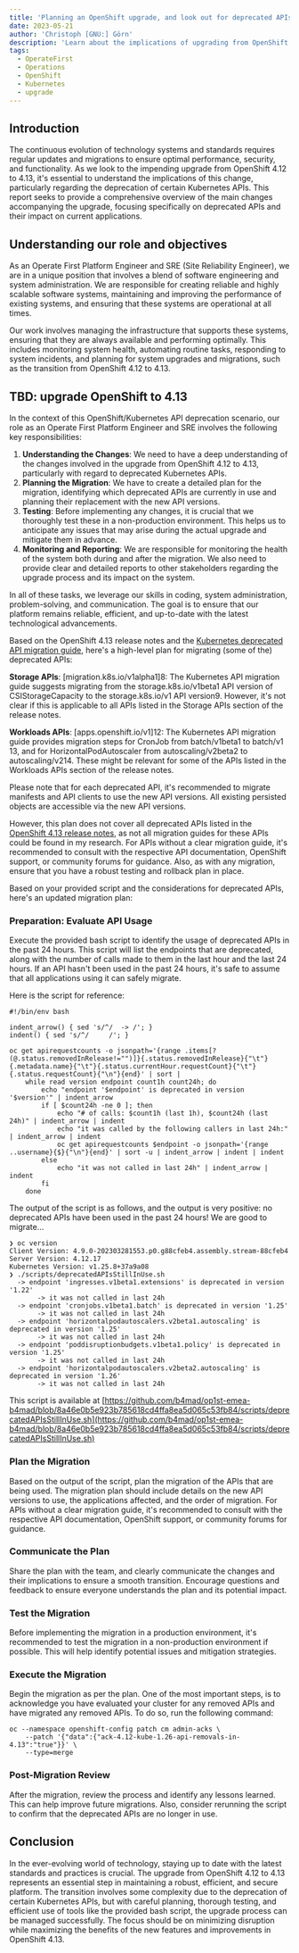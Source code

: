 ```yaml
---
title: 'Planning an OpenShift upgrade, and look out for deprecated APIs'
date: 2023-05-21
author: 'Christoph [GNU:] Görn'
description: 'Learn about the implications of upgrading from OpenShift 4.12 to 4.13, including the deprecation of certain Kubernetes APIs, and follow a comprehensive plan that includes understanding the changes, planning the migration, testing, monitoring, and reporting to ensure a successful and efficient upgrade process.'
tags:
  - OperateFirst
  - Operations
  - OpenShift
  - Kubernetes
  - upgrade
---
```


## Introduction

The continuous evolution of technology systems and standards requires regular updates and migrations to ensure optimal performance, security, and functionality. As we look to the impending upgrade from OpenShift 4.12 to 4.13, it's essential to understand the implications of this change, particularly regarding the deprecation of certain Kubernetes APIs. This report seeks to provide a comprehensive overview of the main changes accompanying the upgrade, focusing specifically on deprecated APIs and their impact on current applications.

## Understanding our role and objectives

As an Operate First Platform Engineer and SRE (Site Reliability Engineer), we are in a unique position that involves a blend of software engineering and system administration. We are responsible for creating reliable and highly scalable software systems, maintaining and improving the performance of existing systems, and ensuring that these systems are operational at all times.

Our work involves managing the infrastructure that supports these systems, ensuring that they are always available and performing optimally. This includes monitoring system health, automating routine tasks, responding to system incidents, and planning for system upgrades and migrations, such as the transition from OpenShift 4.12 to 4.13.

## TBD: upgrade OpenShift to 4.13

In the context of this OpenShift/Kubernetes API deprecation scenario, our role as an Operate First Platform Engineer and SRE involves the following key responsibilities:

1. **Understanding the Changes**: We need to have a deep understanding of the changes involved in the upgrade from OpenShift 4.12 to 4.13, particularly with regard to deprecated Kubernetes APIs.
2. **Planning the Migration**: We have to create a detailed plan for the migration, identifying which deprecated APIs are currently in use and planning their replacement with the new API versions.
3. **Testing**: Before implementing any changes, it is crucial that we thoroughly test these in a non-production environment. This helps us to anticipate any issues that may arise during the actual upgrade and mitigate them in advance.
4. **Monitoring and Reporting**: We are responsible for monitoring the health of the system both during and after the migration. We also need to provide clear and detailed reports to other stakeholders regarding the upgrade process and its impact on the system.

In all of these tasks, we leverage our skills in coding, system administration, problem-solving, and communication. The goal is to ensure that our platform remains reliable, efficient, and up-to-date with the latest technological advancements.

Based on the OpenShift 4.13 release notes and the [Kubernetes deprecated API migration guide](https://kubernetes.io/docs/reference/using-api/deprecation-guide/), here's a high-level plan for migrating (some of the) deprecated APIs:

**Storage APIs**: [migration.k8s.io/v1alpha1]​8​: The Kubernetes API migration guide suggests migrating from the storage.k8s.io/v1beta1 API version of CSIStorageCapacity to the storage.k8s.io/v1 API version​9​. However, it's not clear if this is applicable to all APIs listed in the Storage APIs section of the release notes.

**Workloads APIs**: [apps.openshift.io/v1]​12​: The Kubernetes API migration guide provides migration steps for CronJob from batch/v1beta1 to batch/v1​13​, and for HorizontalPodAutoscaler from autoscaling/v2beta2 to autoscaling/v2​14​. These might be relevant for some of the APIs listed in the Workloads APIs section of the release notes.

Please note that for each deprecated API, it's recommended to migrate manifests and API clients to use the new API versions. All existing persisted objects are accessible via the new API versions.

However, this plan does not cover all deprecated APIs listed in the [OpenShift 4.13 release notes](https://docs.openshift.com/container-platform/4.13/release_notes/ocp-4-13-release-notes.html), as not all migration guides for these APIs could be found in my research. For APIs without a clear migration guide, it's recommended to consult with the respective API documentation, OpenShift support, or community forums for guidance. Also, as with any migration, ensure that you have a robust testing and rollback plan in place.

Based on your provided script and the considerations for deprecated APIs, here's an updated migration plan:

### Preparation: Evaluate API Usage

Execute the provided bash script to identify the usage of deprecated APIs in the past 24 hours. This script will list the endpoints that are deprecated, along with the number of calls made to them in the last hour and the last 24 hours. If an API hasn't been used in the past 24 hours, it's safe to assume that all applications using it can safely migrate.

Here is the script for reference:

```shell
#!/bin/env bash

indent_arrow() { sed 's/^/  -> /'; }
indent() { sed 's/^/     /'; }

oc get apirequestcounts -o jsonpath='{range .items[?(@.status.removedInRelease!="")]}{.status.removedInRelease}{"\t"}{.metadata.name}{"\t"}{.status.currentHour.requestCount}{"\t"}{.status.requestCount}{"\n"}{end}' | sort |
    while read version endpoint count1h count24h; do
        echo "endpoint '$endpoint' is deprecated in version '$version'" | indent_arrow
        if [ $count24h -ne 0 ]; then
            echo "# of calls: $count1h (last 1h), $count24h (last 24h)" | indent_arrow | indent
            echo "it was called by the following callers in last 24h:" | indent_arrow | indent
            oc get apirequestcounts $endpoint -o jsonpath='{range ..username}{$}{"\n"}{end}' | sort -u | indent_arrow | indent | indent
        else
            echo "it was not called in last 24h" | indent_arrow | indent
        fi
    done
```

The output of the script is as follows, and the output is very positive: no deprecated APIs have been used in the past
24 hours! We are good to migrate...

```shell
❯ oc version
Client Version: 4.9.0-202303281553.p0.g88cfeb4.assembly.stream-88cfeb4
Server Version: 4.12.17
Kubernetes Version: v1.25.8+37a9a08
❯ ./scripts/deprecatedAPIsStillInUse.sh
  -> endpoint 'ingresses.v1beta1.extensions' is deprecated in version '1.22'
       -> it was not called in last 24h
  -> endpoint 'cronjobs.v1beta1.batch' is deprecated in version '1.25'
       -> it was not called in last 24h
  -> endpoint 'horizontalpodautoscalers.v2beta1.autoscaling' is deprecated in version '1.25'
       -> it was not called in last 24h
  -> endpoint 'poddisruptionbudgets.v1beta1.policy' is deprecated in version '1.25'
       -> it was not called in last 24h
  -> endpoint 'horizontalpodautoscalers.v2beta2.autoscaling' is deprecated in version '1.26'
       -> it was not called in last 24h
```

This script is available at [https://github.com/b4mad/op1st-emea-b4mad/blob/8a46e0b5e923b785618cd4ffa8ea5d065c53fb84/scripts/deprecatedAPIsStillInUse.sh](https://github.com/b4mad/op1st-emea-b4mad/blob/8a46e0b5e923b785618cd4ffa8ea5d065c53fb84/scripts/deprecatedAPIsStillInUse.sh)

### Plan the Migration

Based on the output of the script, plan the migration of the APIs that are being used. The migration plan should include details on the new API versions to use, the applications affected, and the order of migration. For APIs without a clear migration guide, it's recommended to consult with the respective API documentation, OpenShift support, or community forums for guidance.

### Communicate the Plan

Share the plan with the team, and clearly communicate the changes and their implications to ensure a smooth transition. Encourage questions and feedback to ensure everyone understands the plan and its potential impact.

### Test the Migration

Before implementing the migration in a production environment, it's recommended to test the migration in a non-production environment if possible. This will help identify potential issues and mitigation strategies.

### Execute the Migration

Begin the migration as per the plan. One of the most important steps, is to acknowledge you have evaluated your cluster for any removed APIs and have migrated any removed APIs. To do so, run the following command:

```shell
oc --namespace openshift-config patch cm admin-acks \
    --patch '{"data":{"ack-4.12-kube-1.26-api-removals-in-4.13":"true"}}' \
    --type=merge
```

### Post-Migration Review

After the migration, review the process and identify any lessons learned. This can help improve future migrations. Also, consider rerunning the script to confirm that the deprecated APIs are no longer in use.

## Conclusion

In the ever-evolving world of technology, staying up to date with the latest standards and practices is crucial. The upgrade from OpenShift 4.12 to 4.13 represents an essential step in maintaining a robust, efficient, and secure platform. The transition involves some complexity due to the deprecation of certain Kubernetes APIs, but with careful planning, thorough testing, and efficient use of tools like the provided bash script, the upgrade process can be managed successfully. The focus should be on minimizing disruption while maximizing the benefits of the new features and improvements in OpenShift 4.13.

